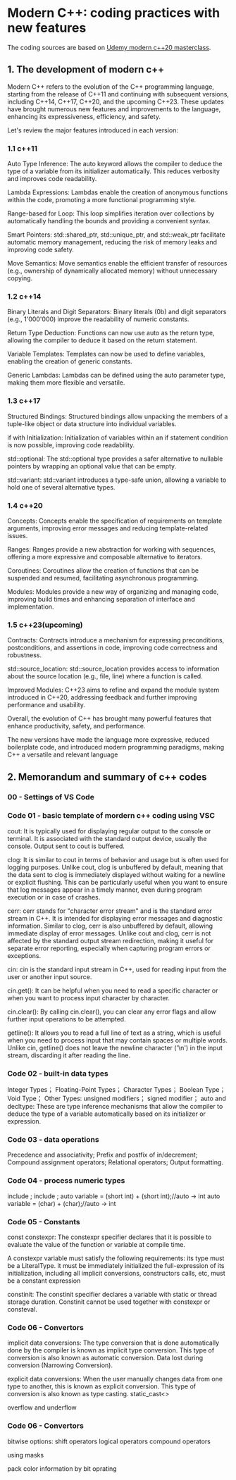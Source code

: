 
# Modern C++: coding practices with new features

The coding sources are based on [Udemy modern c++20 masterclass](https://www.udemy.com/course/the-modern-cpp-20-masterclass/).

## 1. The development of modern c++

Modern C++ refers to the evolution of the C++ programming language, starting from the release of C++11 and continuing with subsequent versions, including C++14, C++17, C++20, and the upcoming C++23. These updates have brought numerous new features and improvements to the language, enhancing its expressiveness, efficiency, and safety. 

Let's review the major features introduced in each version:

### 1.1 c++11

Auto Type Inference: The auto keyword allows the compiler to deduce the type of a variable from its initializer automatically. This reduces verbosity and improves code readability.

Lambda Expressions: Lambdas enable the creation of anonymous functions within the code, promoting a more functional programming style.

Range-based for Loop: This loop simplifies iteration over collections by automatically handling the bounds and providing a convenient syntax.

Smart Pointers: std::shared_ptr, std::unique_ptr, and std::weak_ptr facilitate automatic memory management, reducing the risk of memory leaks and improving code safety.

Move Semantics: Move semantics enable the efficient transfer of resources (e.g., ownership of dynamically allocated memory) without unnecessary copying.

### 1.2 c++14

Binary Literals and Digit Separators: Binary literals (0b) and digit separators (e.g., 1'000'000) improve the readability of numeric constants.

Return Type Deduction: Functions can now use auto as the return type, allowing the compiler to deduce it based on the return statement.

Variable Templates: Templates can now be used to define variables, enabling the creation of generic constants.

Generic Lambdas: Lambdas can be defined using the auto parameter type, making them more flexible and versatile.

### 1.3 c++17

Structured Bindings: Structured bindings allow unpacking the members of a tuple-like object or data structure into individual variables.

if with Initialization: Initialization of variables within an if statement condition is now possible, improving code readability.

std::optional: The std::optional type provides a safer alternative to nullable pointers by wrapping an optional value that can be empty.

std::variant: std::variant introduces a type-safe union, allowing a variable to hold one of several alternative types.

### 1.4 c++20

Concepts: Concepts enable the specification of requirements on template arguments, improving error messages and reducing template-related issues.

Ranges: Ranges provide a new abstraction for working with sequences, offering a more expressive and composable alternative to iterators.

Coroutines: Coroutines allow the creation of functions that can be suspended and resumed, facilitating asynchronous programming.

Modules: Modules provide a new way of organizing and managing code, improving build times and enhancing separation of interface and implementation.

### 1.5 c++23(upcoming)

Contracts: Contracts introduce a mechanism for expressing preconditions, postconditions, and assertions in code, improving code correctness and robustness.

std::source_location: std::source_location provides access to information about the source location (e.g., file, line) where a function is called.

Improved Modules: C++23 aims to refine and expand the module system introduced in C++20, addressing feedback and further improving performance and usability.

Overall, the evolution of C++ has brought many powerful features that enhance productivity, safety, and performance. 

The new versions have made the language more expressive, reduced boilerplate code, and introduced modern programming paradigms, making C++ a versatile and relevant language

## 2. Memorandum and summary of c++ codes

### 00 - Settings of VS Code

### Code 01 - basic template of mordern c++ coding using VSC

cout:
It is typically used for displaying regular output to the console or terminal.
It is associated with the standard output device, usually the console.
Output sent to cout is buffered.

clog:
It is similar to cout in terms of behavior and usage but is often used for logging purposes.
Unlike cout, clog is unbuffered by default, meaning that the data sent to clog is immediately displayed without waiting for a newline or explicit flushing.
This can be particularly useful when you want to ensure that log messages appear in a timely manner, even during program execution or in case of crashes.

cerr:
cerr stands for "character error stream" and is the standard error stream in C++.
It is intended for displaying error messages and diagnostic information.
Similar to clog, cerr is also unbuffered by default, allowing immediate display of error messages.
Unlike cout and clog, cerr is not affected by the standard output stream redirection, making it useful for separate error reporting, especially when capturing program errors or exceptions.

cin:
cin is the standard input stream in C++, used for reading input from the user or another input source.

cin.get():
It can be helpful when you need to read a specific character or when you want to process input character by character.

cin.clear():
By calling cin.clear(), you can clear any error flags and allow further input operations to be attempted.

getline():
It allows you to read a full line of text as a string, which is useful when you need to process input that may contain spaces or multiple words.
Unlike cin, getline() does not leave the newline character ('\n') in the input stream, discarding it after reading the line.

### Code 02 - built-in data types

Integer Types；
Floating-Point Types；
Character Types；
Boolean Type；
Void Type；
Other Types:
unsigned modifiers；
signed modifier；
auto and decltype: These are type inference mechanisms that allow the compiler to deduce the type of a variable automatically based on its initializer or expression.

### Code 03 - data operations

Precedence and associativity;
Prefix and postfix of in/decrement;
Compound assignment operators;
Relational operators;
Output formatting.

### Code 04 - process numeric types

include <limits>;
include <cmath>;
auto variable = (short int) + (short int);//auto -> int
auto variable = (char) + (char);//auto -> int

### Code 05 - Constants

const
constexpr:
The constexpr specifier declares that it is possible to evaluate the value of the function or variable at compile time.

A constexpr variable must satisfy the following requirements:
its type must be a LiteralType.
it must be immediately initialized
the full-expression of its initialization, including all implicit conversions, constructors calls, etc, must be a constant expression

constinit:
The constinit specifier declares a variable with static or thread storage duration.
Constinit cannot be used together with constexpr or consteval.


### Code 06 - Convertors

implicit data conversions:
The type conversion that is done automatically done by the compiler is known as implicit type conversion. This type of conversion is also known as automatic conversion.
Data lost during conversion (Narrowing Conversion).

explicit data conversions:
When the user manually changes data from one type to another, this is known as explicit conversion. This type of conversion is also known as type casting.
static_cast<>

overflow and underflow

### Code 06 - Convertors

bitwise options:
shift operators
logical operators
compound operators

using masks

pack color information by bit oprating



